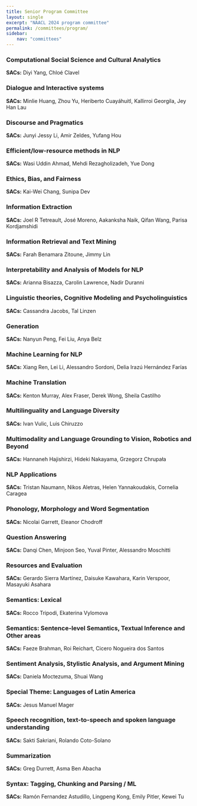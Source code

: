 ```yaml
---
title: Senior Program Committee
layout: single
excerpt: "NAACL 2024 program committee"
permalink: /committees/program/
sidebar:
    nav: "committees"
---
```


### Computational Social Science and Cultural Analytics
**SACs:** Diyi Yang, Chloé Clavel

### Dialogue and Interactive systems
**SACs:** Minlie Huang, Zhou Yu, Heriberto Cuayáhuitl, Kallirroi Georgila, Jey Han Lau

### Discourse and Pragmatics
**SACs:** Junyi Jessy Li, Amir Zeldes, Yufang Hou

### Efficient/low-resource methods in NLP
**SACs:** Wasi Uddin Ahmad, Mehdi Rezagholizadeh, Yue Dong

### Ethics, Bias, and Fairness
**SACs:** Kai-Wei Chang, Sunipa Dev

### Information Extraction
**SACs:** Joel R Tetreault, José Moreno, Aakanksha Naik, Qifan Wang, Parisa Kordjamshidi

### Information Retrieval and Text Mining
**SACs:** Farah Benamara Zitoune, Jimmy Lin

### Interpretability and Analysis of Models for NLP
**SACs:** Arianna Bisazza, Carolin Lawrence, Nadir Duranni

### Linguistic theories, Cognitive Modeling and Psycholinguistics
**SACs:** Cassandra Jacobs, Tal Linzen

### Generation
**SACs:** Nanyun Peng, Fei Liu, Anya Belz

### Machine Learning for NLP
**SACs:** Xiang Ren, Lei Li, Alessandro Sordoni, Delia Irazú Hernández Farías

### Machine Translation
**SACs:** Kenton Murray, Alex Fraser, Derek Wong, Sheila Castilho

### Multilinguality and Language Diversity
**SACs:** Ivan Vulic, Luis Chiruzzo

### Multimodality and Language Grounding to Vision, Robotics and Beyond
**SACs:** Hannaneh Hajishirzi, Hideki Nakayama, Grzegorz Chrupała

### NLP Applications
**SACs:** Tristan Naumann, Nikos Aletras, Helen Yannakoudakis, Cornelia Caragea

### Phonology, Morphology and Word Segmentation
**SACs:** Nicolai Garrett, Eleanor Chodroff

### Question Answering
**SACs:** Danqi Chen, Minjoon Seo, Yuval Pinter, Alessandro Moschitti

### Resources and Evaluation
**SACs:** Gerardo Sierra Martínez, Daisuke Kawahara, Karin Verspoor, Masayuki Asahara

### Semantics: Lexical
**SACs:** Rocco Tripodi, Ekaterina Vylomova

### Semantics: Sentence-level Semantics, Textual Inference and Other areas
**SACs:** Faeze Brahman, Roi Reichart, Cicero Nogueira dos Santos

### Sentiment Analysis, Stylistic Analysis, and Argument Mining
**SACs:** Daniela Moctezuma, Shuai Wang

### Special Theme: Languages of Latin America
**SACs:** Jesus Manuel Mager

### Speech recognition, text-to-speech and spoken language understanding
**SACs:** Sakti Sakriani, Rolando Coto-Solano

### Summarization
**SACs:** Greg Durrett, Asma Ben Abacha

### Syntax: Tagging, Chunking and Parsing / ML
**SACs:** Ramón Fernandez Astudillo, Lingpeng Kong, Emily Pitler, Kewei Tu
